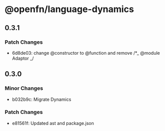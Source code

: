 # @openfn/language-dynamics

## 0.3.1

### Patch Changes

- 6d8de03: change @constructor to @function and remove /\*_ @module Adaptor _/

## 0.3.0

### Minor Changes

- b032b9c: Migrate Dynamics

### Patch Changes

- e81561f: Updated ast and package.json
